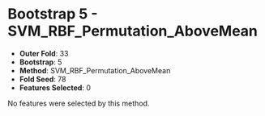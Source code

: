 # Bootstrap 5 - SVM_RBF_Permutation_AboveMean

- **Outer Fold**: 33
- **Bootstrap**: 5
- **Method**: SVM_RBF_Permutation_AboveMean
- **Fold Seed**: 78
- **Features Selected**: 0

No features were selected by this method.
